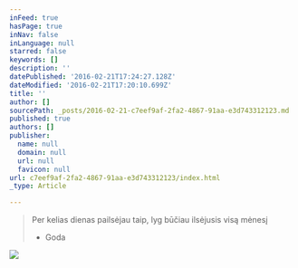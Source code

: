 ```yaml
---
inFeed: true
hasPage: true
inNav: false
inLanguage: null
starred: false
keywords: []
description: ''
datePublished: '2016-02-21T17:24:27.128Z'
dateModified: '2016-02-21T17:20:10.699Z'
title: ''
author: []
sourcePath: _posts/2016-02-21-c7eef9af-2fa2-4867-91aa-e3d743312123.md
published: true
authors: []
publisher:
  name: null
  domain: null
  url: null
  favicon: null
url: c7eef9af-2fa2-4867-91aa-e3d743312123/index.html
_type: Article

---
```

> Per kelias dienas pailsėjau taip, lyg būčiau ilsėjusis visą mėnesį 
> - Goda
> 

![](https://the-grid-user-content.s3-us-west-2.amazonaws.com/8629aafb-63cb-4d6a-b698-4a5222bd0ab2.jpg)